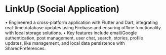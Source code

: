 # LinkUp (Social Application) 

• Engineered a cross-platform application with Flutter and Dart, integrating real-time database 
updates using Firebase and ensuring offline functionality with local storage solutions. 
• Key features include email/Google authentication, post management, user chat, search, stories, 
profile updates, like management, and local data persistence with SharedPreferences. 
